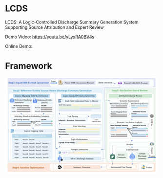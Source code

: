 # LCDS
LCDS: A Logic-Controlled Discharge Summary Generation System Supporting Source Attribution and Expert Review

Demo Video: https://youtu.be/yLyxRA0BV4s

Online Demo: 


# Framework
![框架图](framework/framework.jpg)


